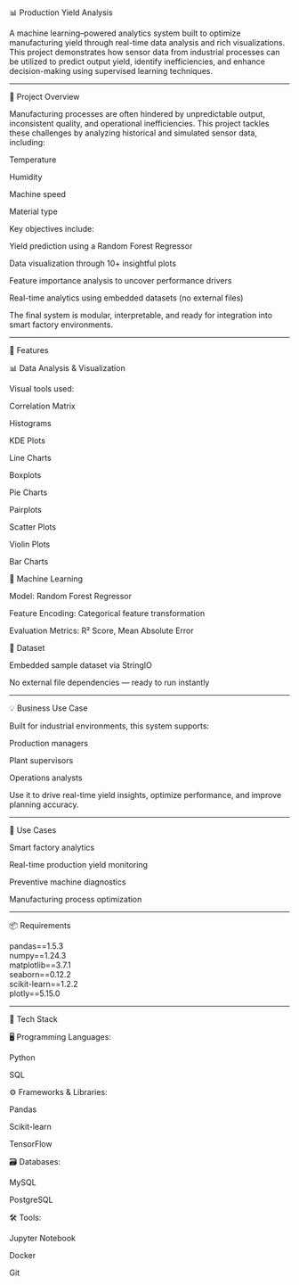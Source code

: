 📊 Production Yield Analysis

A machine learning–powered analytics system built to optimize manufacturing yield through real-time data analysis and rich visualizations. This project demonstrates how sensor data from industrial processes can be utilized to predict output yield, identify inefficiencies, and enhance decision-making using supervised learning techniques.


---

📌 Project Overview

Manufacturing processes are often hindered by unpredictable output, inconsistent quality, and operational inefficiencies. This project tackles these challenges by analyzing historical and simulated sensor data, including:

Temperature

Humidity

Machine speed

Material type


Key objectives include:

Yield prediction using a Random Forest Regressor

Data visualization through 10+ insightful plots

Feature importance analysis to uncover performance drivers

Real-time analytics using embedded datasets (no external files)


The final system is modular, interpretable, and ready for integration into smart factory environments.


---

🚀 Features

📊 Data Analysis & Visualization

Visual tools used:

Correlation Matrix

Histograms

KDE Plots

Line Charts

Boxplots

Pie Charts

Pairplots

Scatter Plots

Violin Plots

Bar Charts


🤖 Machine Learning

Model: Random Forest Regressor

Feature Encoding: Categorical feature transformation

Evaluation Metrics: R² Score, Mean Absolute Error


📁 Dataset

Embedded sample dataset via StringIO

No external file dependencies — ready to run instantly



---

💡 Business Use Case

Built for industrial environments, this system supports:

Production managers

Plant supervisors

Operations analysts


Use it to drive real-time yield insights, optimize performance, and improve planning accuracy.


---

🧠 Use Cases

Smart factory analytics

Real-time production yield monitoring

Preventive machine diagnostics

Manufacturing process optimization



---

📦 Requirements

pandas==1.5.3  
numpy==1.24.3  
matplotlib==3.7.1  
seaborn==0.12.2  
scikit-learn==1.2.2  
plotly==5.15.0


---

🧰 Tech Stack

🖥️ Programming Languages:

Python

SQL


⚙️ Frameworks & Libraries:

Pandas

Scikit-learn

TensorFlow


🗃️ Databases:

MySQL

PostgreSQL


🛠️ Tools:

Jupyter Notebook

Docker

Git
